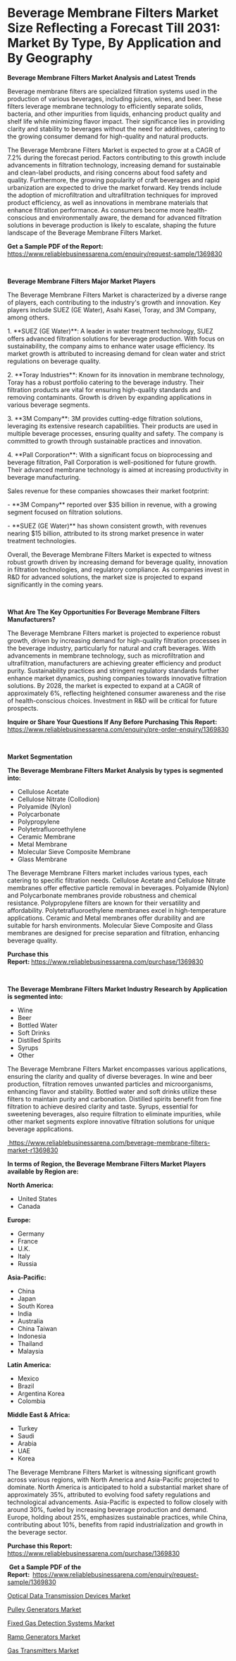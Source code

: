 <p><h1>Beverage Membrane Filters Market Size Reflecting a Forecast Till 2031: Market By Type, By Application and By Geography</h1></p><p><strong>Beverage Membrane Filters Market Analysis and Latest Trends</strong></p>
<p><p>Beverage membrane filters are specialized filtration systems used in the production of various beverages, including juices, wines, and beer. These filters leverage membrane technology to efficiently separate solids, bacteria, and other impurities from liquids, enhancing product quality and shelf life while minimizing flavor impact. Their significance lies in providing clarity and stability to beverages without the need for additives, catering to the growing consumer demand for high-quality and natural products.</p><p>The Beverage Membrane Filters Market is expected to grow at a CAGR of 7.2% during the forecast period. Factors contributing to this growth include advancements in filtration technology, increasing demand for sustainable and clean-label products, and rising concerns about food safety and quality. Furthermore, the growing popularity of craft beverages and rapid urbanization are expected to drive the market forward. Key trends include the adoption of microfiltration and ultrafiltration techniques for improved product efficiency, as well as innovations in membrane materials that enhance filtration performance. As consumers become more health-conscious and environmentally aware, the demand for advanced filtration solutions in beverage production is likely to escalate, shaping the future landscape of the Beverage Membrane Filters Market.</p></p>
<p><strong>Get a Sample PDF of the Report:&nbsp;</strong> <a href="https://www.reliablebusinessarena.com/enquiry/request-sample/1369830?utm_campaign=1557&utm_medium=2&utm_source=Github&utm_content=ia&utm_term=18102024&utm_id=beverage-membrane-filters">https://www.reliablebusinessarena.com/enquiry/request-sample/1369830</a></p>
<p>&nbsp;</p>
<p><strong>Beverage Membrane Filters Major Market Players</strong></p>
<p><p>The Beverage Membrane Filters Market is characterized by a diverse range of players, each contributing to the industry's growth and innovation. Key players include SUEZ (GE Water), Asahi Kasei, Toray, and 3M Company, among others. </p><p>1. **SUEZ (GE Water)**: A leader in water treatment technology, SUEZ offers advanced filtration solutions for beverage production. With focus on sustainability, the company aims to enhance water usage efficiency. Its market growth is attributed to increasing demand for clean water and strict regulations on beverage quality.</p><p>2. **Toray Industries**: Known for its innovation in membrane technology, Toray has a robust portfolio catering to the beverage industry. Their filtration products are vital for ensuring high-quality standards and removing contaminants. Growth is driven by expanding applications in various beverage segments.</p><p>3. **3M Company**: 3M provides cutting-edge filtration solutions, leveraging its extensive research capabilities. Their products are used in multiple beverage processes, ensuring quality and safety. The company is committed to growth through sustainable practices and innovation.</p><p>4. **Pall Corporation**: With a significant focus on bioprocessing and beverage filtration, Pall Corporation is well-positioned for future growth. Their advanced membrane technology is aimed at increasing productivity in beverage manufacturing.</p><p>Sales revenue for these companies showcases their market footprint: </p><p>- **3M Company** reported over $35 billion in revenue, with a growing segment focused on filtration solutions.</p><p>- **SUEZ (GE Water)** has shown consistent growth, with revenues nearing $15 billion, attributed to its strong market presence in water treatment technologies.</p><p>Overall, the Beverage Membrane Filters Market is expected to witness robust growth driven by increasing demand for beverage quality, innovation in filtration technologies, and regulatory compliance. As companies invest in R&D for advanced solutions, the market size is projected to expand significantly in the coming years.</p></p>
<p>&nbsp;</p>
<p><strong>What Are The Key Opportunities For Beverage Membrane Filters Manufacturers?</strong></p>
<p><p>The Beverage Membrane Filters market is projected to experience robust growth, driven by increasing demand for high-quality filtration processes in the beverage industry, particularly for natural and craft beverages. With advancements in membrane technology, such as microfiltration and ultrafiltration, manufacturers are achieving greater efficiency and product purity. Sustainability practices and stringent regulatory standards further enhance market dynamics, pushing companies towards innovative filtration solutions. By 2028, the market is expected to expand at a CAGR of approximately 6%, reflecting heightened consumer awareness and the rise of health-conscious choices. Investment in R&D will be critical for future prospects.</p></p>
<p><strong>Inquire or Share Your Questions If Any Before Purchasing This Report:</strong> <a href="https://www.reliablebusinessarena.com/enquiry/pre-order-enquiry/1369830?utm_campaign=1557&utm_medium=2&utm_source=Github&utm_content=ia&utm_term=18102024&utm_id=beverage-membrane-filters">https://www.reliablebusinessarena.com/enquiry/pre-order-enquiry/1369830</a></p>
<p>&nbsp;</p>
<p><strong>Market Segmentation</strong></p>
<p><strong>The Beverage Membrane Filters Market Analysis by types is segmented into:</strong></p>
<p><ul><li>Cellulose Acetate</li><li>Cellulose Nitrate (Collodion)</li><li>Polyamide (Nylon)</li><li>Polycarbonate</li><li>Polypropylene</li><li>Polytetrafluoroethylene</li><li>Ceramic Membrane</li><li>Metal Membrane</li><li>Molecular Sieve Composite Membrane</li><li>Glass Membrane</li></ul></p>
<p><p>The Beverage Membrane Filters market includes various types, each catering to specific filtration needs. Cellulose Acetate and Cellulose Nitrate membranes offer effective particle removal in beverages. Polyamide (Nylon) and Polycarbonate membranes provide robustness and chemical resistance. Polypropylene filters are known for their versatility and affordability. Polytetrafluoroethylene membranes excel in high-temperature applications. Ceramic and Metal membranes offer durability and are suitable for harsh environments. Molecular Sieve Composite and Glass membranes are designed for precise separation and filtration, enhancing beverage quality.</p></p>
<p><strong>Purchase this Report:&nbsp;</strong><a href="https://www.reliablebusinessarena.com/purchase/1369830?utm_campaign=1557&utm_medium=2&utm_source=Github&utm_content=ia&utm_term=18102024&utm_id=beverage-membrane-filters">https://www.reliablebusinessarena.com/purchase/1369830</a></p>
<p>&nbsp;</p>
<p><strong>The Beverage Membrane Filters Market Industry Research by Application is segmented into:</strong></p>
<p><ul><li>Wine</li><li>Beer</li><li>Bottled Water</li><li>Soft Drinks</li><li>Distilled Spirits</li><li>Syrups</li><li>Other</li></ul></p>
<p><p>The Beverage Membrane Filters Market encompasses various applications, ensuring the clarity and quality of diverse beverages. In wine and beer production, filtration removes unwanted particles and microorganisms, enhancing flavor and stability. Bottled water and soft drinks utilize these filters to maintain purity and carbonation. Distilled spirits benefit from fine filtration to achieve desired clarity and taste. Syrups, essential for sweetening beverages, also require filtration to eliminate impurities, while other market segments explore innovative filtration solutions for unique beverage applications.</p></p>
<p><a href="https://www.reliablebusinessarena.com/beverage-membrane-filters-market-r1369830?utm_campaign=1557&utm_medium=2&utm_source=Github&utm_content=ia&utm_term=18102024&utm_id=beverage-membrane-filters">&nbsp;https://www.reliablebusinessarena.com/beverage-membrane-filters-market-r1369830</a></p>
<p><strong>In terms of Region, the Beverage Membrane Filters Market Players available by Region are:</strong></p>
<p>
    <p> <strong> North America: </strong>
        <ul>
            <li>United States</li>
            <li>Canada</li>
        </ul>
        </p> 
    <p> <strong> Europe: </strong>
        <ul>
            <li>Germany</li>
            <li>France</li>
            <li>U.K.</li>
            <li>Italy</li>
            <li>Russia</li>
        </ul>
        </p> 
    <p> <strong> Asia-Pacific: </strong>
        <ul>
            <li>China</li>
            <li>Japan</li>
            <li>South Korea</li>
            <li>India</li>
            <li>Australia</li>
            <li>China Taiwan</li>
            <li>Indonesia</li>
            <li>Thailand</li>
            <li>Malaysia</li>
        </ul>
        </p> 
    <p> <strong> Latin America: </strong>
        <ul>
            <li>Mexico</li>
            <li>Brazil</li>
            <li>Argentina Korea</li>
            <li>Colombia</li>
        </ul>
        </p> 
    <p> <strong> Middle East & Africa: </strong>
        <ul>
            <li>Turkey</li>
            <li>Saudi</li>
            <li>Arabia</li>
            <li>UAE</li>
            <li>Korea</li>
        </ul>
    </p>
    </p>
<p><p>The Beverage Membrane Filters Market is witnessing significant growth across various regions, with North America and Asia-Pacific projected to dominate. North America is anticipated to hold a substantial market share of approximately 35%, attributed to evolving food safety regulations and technological advancements. Asia-Pacific is expected to follow closely with around 30%, fueled by increasing beverage production and demand. Europe, holding about 25%, emphasizes sustainable practices, while China, contributing about 10%, benefits from rapid industrialization and growth in the beverage sector.</p></p>
<p><strong>Purchase this Report: </strong><a href="https://www.reliablebusinessarena.com/purchase/1369830?utm_campaign=1557&utm_medium=2&utm_source=Github&utm_content=ia&utm_term=18102024&utm_id=beverage-membrane-filters">https://www.reliablebusinessarena.com/purchase/1369830</a></p>
<p>&nbsp;<strong>Get a Sample PDF of the Report:&nbsp;&nbsp;</strong><a href="https://www.reliablebusinessarena.com/enquiry/request-sample/1369830?utm_campaign=1557&utm_medium=2&utm_source=Github&utm_content=ia&utm_term=18102024&utm_id=beverage-membrane-filters">https://www.reliablebusinessarena.com/enquiry/request-sample/1369830</a></p>
<p><strong></strong></p>
<p><p><a href="https://www.linkedin.com/pulse/global-optical-data-transmission-devices-market-forecast-2024-71nec?utm_campaign=1557&utm_medium=2&utm_source=Github&utm_content=ia&utm_term=18102024&utm_id=beverage-membrane-filters">Optical Data Transmission Devices Market</a></p><p><a href="https://www.linkedin.com/pulse/competitive-intelligence-pulley-generators-market-key-players-4ygwc?utm_campaign=1557&utm_medium=2&utm_source=Github&utm_content=ia&utm_term=18102024&utm_id=beverage-membrane-filters">Pulley Generators Market</a></p><p><a href="https://www.linkedin.com/pulse/fixed-gas-detection-systems-market-trends-growth-outlook-2024-e6jvc?utm_campaign=1557&utm_medium=2&utm_source=Github&utm_content=ia&utm_term=18102024&utm_id=beverage-membrane-filters">Fixed Gas Detection Systems Market</a></p><p><a href="https://www.linkedin.com/pulse/ramp-generators-market-forecasts-trends-impact-analysis-2024-at0rc?utm_campaign=1557&utm_medium=2&utm_source=Github&utm_content=ia&utm_term=18102024&utm_id=beverage-membrane-filters">Ramp Generators Market</a></p><p><a href="https://www.linkedin.com/pulse/gas-transmitters-market-pulse-124-expansion-blueprint-2024-2031-xydrc?utm_campaign=1557&utm_medium=2&utm_source=Github&utm_content=ia&utm_term=18102024&utm_id=beverage-membrane-filters">Gas Transmitters Market</a></p></p>